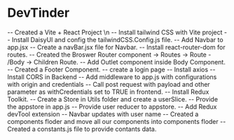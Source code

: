 # DevTinder

-- Created a Vite + React Project \n
-- Install tailwind CSS with Vite project
-- Install DaisyUI and config the tailwindCSS.Config.js file.
-- Add Navbar to app.jsx
-- Create a navBar.jsx file for Navbar.
-- Install react-router-dom for routes.
-- Created the Broswer Router component -> Routes -> Route - /Body -> Children Route.
-- Add Outlet component inside Body Component.
-- Created a Footer Component.
-- create a login page
-- Install axios
-- Install CORS in Backend 
-- Add middleware to app.js with configurations with origin and credentials 
-- Call post request with payload and other parameter as withCredentials set to TRUE in frontend.
-- Install Redux Toolkit.
-- Create a Store in Utils folder and create a userSlice.
-- Provide the appstore in app.js
-- Provide user reducer to appstore.
-- Add Redux devTool extension
-- Navbar updates with user name 
-- Created a components floder and move all our components into components floder
-- Created a constants.js file to provide contants data.


